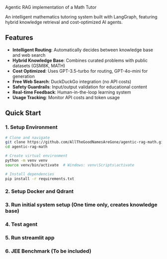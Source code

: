 Agentic RAG implementation of a Math Tutor

An intelligent mathematics tutoring system built with LangGraph, featuring hybrid knowledge retrieval and cost-optimized AI agents.

## Features

- **Intelligent Routing**: Automatically decides between knowledge base and web search
- **Hybrid Knowledge Base**: Combines curated problems with public datasets (GSM8K, MATH)
- **Cost Optimized**: Uses GPT-3.5-turbo for routing, GPT-4o-mini for generation
- **Free Web Search**: DuckDuckGo integration (no API costs)
- **Safety Guardrails**: Input/output validation for educational content
- **Real-time Feedback**: Human-in-the-loop learning system
- **Usage Tracking**: Monitor API costs and token usage

## Quick Start

### 1. Setup Environment

```bash
# Clone and navigate
git clone https://github.com/AllTheGoodNamesAreGone/agentic-rag-math.git
cd agentic-rag-math

# Create virtual environment
python -m venv venv
source venv/bin/activate  # Windows: venv\Scripts\activate

# Install dependencies
pip install -r requirements.txt
```

### 2. Setup Docker and Qdrant

### 3. Run initial system setup (One time only, creates knowledge base)

### 4. Test agent

### 5. Run streamlit app

### 6. JEE Benchmark (To be included)
